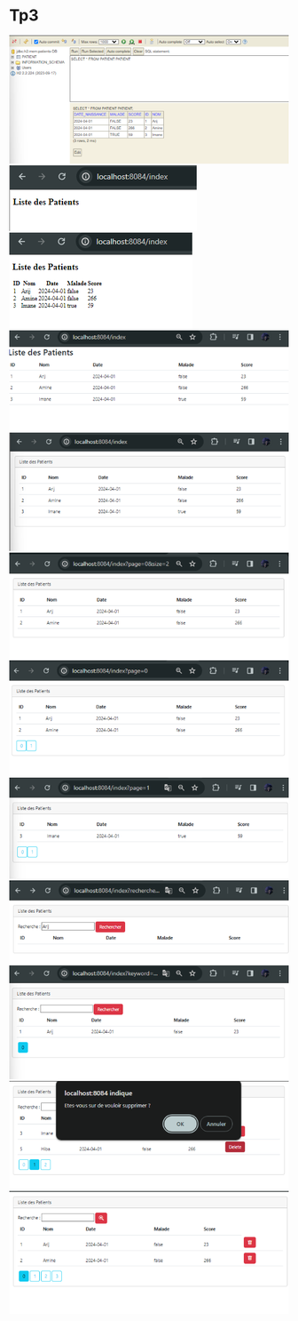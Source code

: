 <h1>Tp3 </h1>
<img src="Captures/h21.png">

<img src="Captures/temp1.png">

<img src="Captures/temp2.png">

<img src="Captures/temp4.png">

<img src="Captures/temp5.png">

<img src="Captures/temp6Pagination.png">

<img src="Captures/tempPagination0.png">

<img src="Captures/tempPagination1.png">

<img src="Captures/TempRech.png">

<img src="Captures/TempRech2.png">

<img src="Captures/TempSupp.png">

<img src="Captures/TempAmelioration.png">




